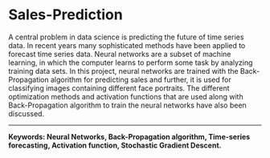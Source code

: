 # Sales-Prediction
A central problem in data science is predicting the future of time series data. In recent years
many sophisticated methods have been applied to forecast time series data. Neural networks are
a subset of machine learning, in which the computer learns to perform some task by analyzing
training data sets. In this project, neural networks are trained with the Back-Propagation
algorithm for predicting sales and further, it is used for classifying images containing different
face portraits. The different optimization methods and activation functions that are used along
with Back-Propagation algorithm to train the neural networks have also been discussed.
<hr>
<b>Keywords:<b> Neural Networks, Back-Propagation algorithm, Time-series forecasting, Activation
function, Stochastic Gradient Descent.
